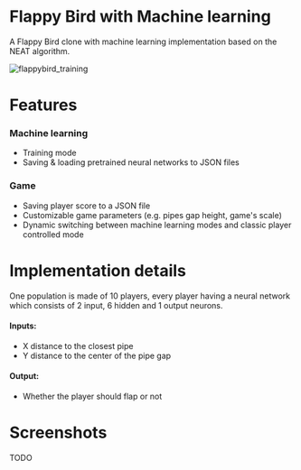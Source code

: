 # Flappy Bird with Machine learning
A Flappy Bird clone with machine learning implementation based on the NEAT algorithm.

![flappybird_training](https://github.com/user-attachments/assets/9a3be307-32a3-4849-8285-a34fd4f192ec)

# Features
### Machine learning
- Training mode
- Saving & loading pretrained neural networks to JSON files

### Game
- Saving player score to a JSON file
- Customizable game parameters (e.g. pipes gap height, game's scale)
- Dynamic switching between machine learning modes and classic player controlled mode

# Implementation details
One population is made of 10 players, every player having a neural network which consists of 2 input, 6 hidden and 1 output neurons.<br>
#### Inputs:
- X distance to the closest pipe
- Y distance to the center of the pipe gap

#### Output:
- Whether the player should flap or not

# Screenshots
TODO

